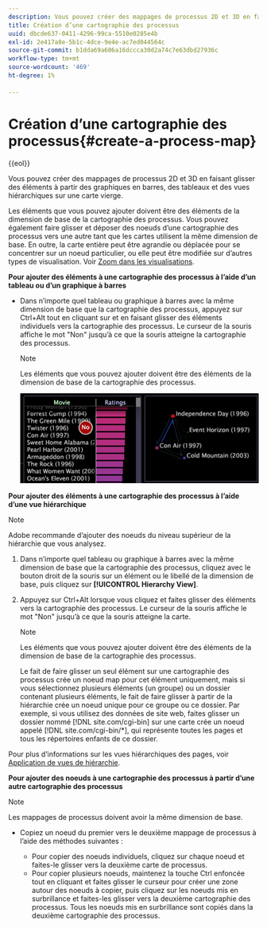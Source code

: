 ```yaml
---
description: Vous pouvez créer des mappages de processus 2D et 3D en faisant glisser des éléments à partir des graphiques en barres, des tableaux et des vues hiérarchiques sur une carte vierge.
title: Création d’une cartographie des processus
uuid: dbcde637-0411-4296-99ca-5510e0285e4b
exl-id: 2e417a8e-5b1c-4dce-9e4e-ac7ed044564c
source-git-commit: b1dda69a606a16dccca30d2a74c7e63dbd27936c
workflow-type: tm+mt
source-wordcount: '469'
ht-degree: 1%

---
```


# Création d’une cartographie des processus{#create-a-process-map}

{{eol}}

Vous pouvez créer des mappages de processus 2D et 3D en faisant glisser des éléments à partir des graphiques en barres, des tableaux et des vues hiérarchiques sur une carte vierge.

Les éléments que vous pouvez ajouter doivent être des éléments de la dimension de base de la cartographie des processus. Vous pouvez également faire glisser et déposer des noeuds d’une cartographie des processus vers une autre tant que les cartes utilisent la même dimension de base. En outre, la carte entière peut être agrandie ou déplacée pour se concentrer sur un noeud particulier, ou elle peut être modifiée sur d’autres types de visualisation. Voir [Zoom dans les visualisations](../../../../home/c-get-started/c-vis/c-zoom-vis.md#concept-7e33670bb5344f78a316f1a84cc20530).

**Pour ajouter des éléments à une cartographie des processus à l’aide d’un tableau ou d’un graphique à barres**

* Dans n’importe quel tableau ou graphique à barres avec la même dimension de base que la cartographie des processus, appuyez sur Ctrl+Alt tout en cliquant sur et en faisant glisser des éléments individuels vers la cartographie des processus. Le curseur de la souris affiche le mot &quot;Non&quot; jusqu’à ce que la souris atteigne la cartographie des processus.

   >[!NOTE]
   >
   >Les éléments que vous pouvez ajouter doivent être des éléments de la dimension de base de la cartographie des processus.

   ![](assets/vis_2DProcessMap_addPages.png)

**Pour ajouter des éléments à une cartographie des processus à l’aide d’une vue hiérarchique**

>[!NOTE]
>
>Adobe recommande d’ajouter des noeuds du niveau supérieur de la hiérarchie que vous analysez.

1. Dans n’importe quel tableau ou graphique à barres avec la même dimension de base que la cartographie des processus, cliquez avec le bouton droit de la souris sur un élément ou le libellé de la dimension de base, puis cliquez sur **[!UICONTROL Hierarchy View]**.
1. Appuyez sur Ctrl+Alt lorsque vous cliquez et faites glisser des éléments vers la cartographie des processus. Le curseur de la souris affiche le mot &quot;Non&quot; jusqu’à ce que la souris atteigne la carte.

   >[!NOTE]
   >
   >Les éléments que vous pouvez ajouter doivent être des éléments de la dimension de base de la cartographie des processus.

   Le fait de faire glisser un seul élément sur une cartographie des processus crée un noeud map pour cet élément uniquement, mais si vous sélectionnez plusieurs éléments (un groupe) ou un dossier contenant plusieurs éléments, le fait de faire glisser à partir de la hiérarchie crée un noeud unique pour ce groupe ou ce dossier. Par exemple, si vous utilisez des données de site web, faites glisser un dossier nommé [!DNL site.com/cgi-bin] sur une carte crée un noeud appelé [!DNL site.com/cgi-bin/*], qui représente toutes les pages et tous les répertoires enfants de ce dossier.

Pour plus d’informations sur les vues hiérarchiques des pages, voir [Application de vues de hiérarchie](../../../../home/c-get-started/c-analysis-vis/c-tables/c-hier-vews.md#concept-b461183424a841eb94f8143a0eaf9bff).

**Pour ajouter des noeuds à une cartographie des processus à partir d’une autre cartographie des processus**

>[!NOTE]
>
>Les mappages de processus doivent avoir la même dimension de base.

* Copiez un noeud du premier vers le deuxième mappage de processus à l’aide des méthodes suivantes :

   * Pour copier des noeuds individuels, cliquez sur chaque noeud et faites-le glisser vers la deuxième carte de processus.
   * Pour copier plusieurs noeuds, maintenez la touche Ctrl enfoncée tout en cliquant et faites glisser le curseur pour créer une zone autour des noeuds à copier, puis cliquez sur les noeuds mis en surbrillance et faites-les glisser vers la deuxième cartographie des processus. Tous les noeuds mis en surbrillance sont copiés dans la deuxième cartographie des processus.
